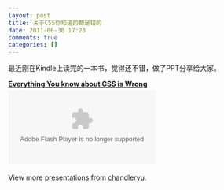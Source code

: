 ```yaml
---
layout: post
title: 关于CSS你知道的都是错的
date: 2011-06-30 17:23
comments: true
categories: []
---
```

最近刚在Kindle上读完的一本书，觉得还不错，做了PPT分享给大家。

<strong style="display: block; margin: 12px 0 4px;"><a title="Everything You know about CSS is Wrong" href="http://www.slideshare.net/chandleryu/everything-you-know-about-css-is-wrong">Everything You know about CSS is Wrong</a></strong><object id="__sse8466820" classid="clsid:d27cdb6e-ae6d-11cf-96b8-444553540000"   codebase="http://download.macromedia.com/pub/shockwave/cabs/flash/swflash.cab#version=6,0,40,0"><param name="allowFullScreen" value="true" /><param name="allowScriptAccess" value="always" /><param name="src" value="http://static.slidesharecdn.com/swf/ssplayer2.swf?doc=everythingiswrongppt-110630041848-phpapp02&amp;stripped_title=everything-you-know-about-css-is-wrong&amp;userName=chandleryu" /><param name="name" value="__sse8466820" /><param name="allowfullscreen" value="true" /><embed id="__sse8466820" type="application/x-shockwave-flash"   src="http://static.slidesharecdn.com/swf/ssplayer2.swf?doc=everythingiswrongppt-110630041848-phpapp02&amp;stripped_title=everything-you-know-about-css-is-wrong&amp;userName=chandleryu" name="__sse8466820" allowscriptaccess="always" allowfullscreen="true"></embed></object>
<div id="__ss_8466820">
<div style="padding: 5px 0 12px;">View more <a href="http://www.slideshare.net/">presentations</a> from <a href="http://www.slideshare.net/chandleryu">chandleryu</a>.

